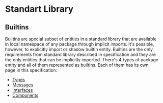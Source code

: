 # Standart Library

## Builtins

Builtins are special subset of entities in a standard library that are available in local namespace of any package through implicit imports. It's possible, however, to explicitly import or shadow builtin entity. Builtins are the only requirements from standard library described in specification and they are the only entities that can be implicitly imported.  There's 4 types of package entity and all of them represented as builtins. Each of them has its own page in this specification:

- [Types](type.md)
- [Messages](msg.md)
- [Interfaces](io.md)
- [Components](component.md)
